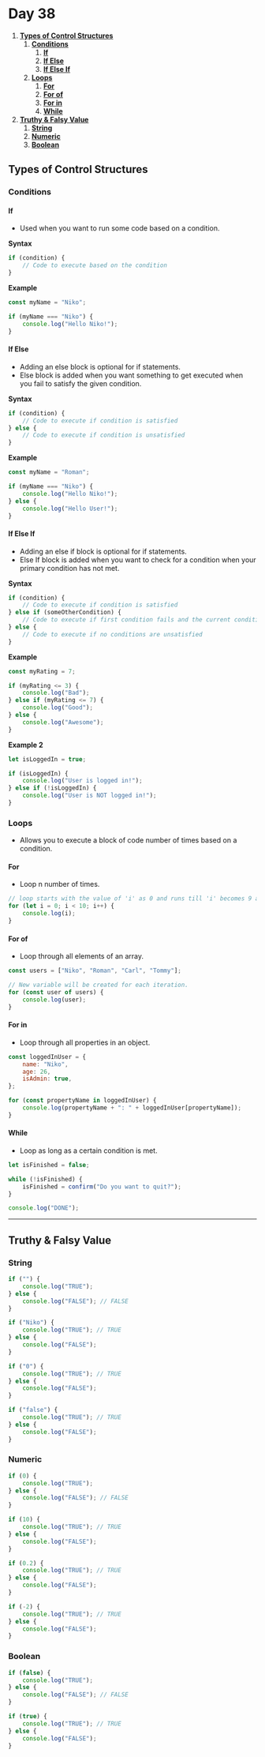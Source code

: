 # **Day 38** <!-- omit in toc -->

1. [**Types of Control Structures**](#types-of-control-structures)
   1. [**Conditions**](#conditions)
      1. [**If**](#if)
      2. [**If Else**](#if-else)
      3. [**If Else If**](#if-else-if)
   2. [**Loops**](#loops)
      1. [**For**](#for)
      2. [**For of**](#for-of)
      3. [**For in**](#for-in)
      4. [**While**](#while)
2. [**Truthy & Falsy Value**](#truthy--falsy-value)
   1. [**String**](#string)
   2. [**Numeric**](#numeric)
   3. [**Boolean**](#boolean)

## **Types of Control Structures**

### **Conditions**

#### **If**

-   Used when you want to run some code based on a condition.

**Syntax**

```javascript
if (condition) {
    // Code to execute based on the condition
}
```

**Example**

```javascript
const myName = "Niko";

if (myName === "Niko") {
    console.log("Hello Niko!");
}
```

#### **If Else**

-   Adding an else block is optional for if statements.
-   Else block is added when you want something to get executed when you fail to satisfy the given condition.

**Syntax**

```javascript
if (condition) {
    // Code to execute if condition is satisfied
} else {
    // Code to execute if condition is unsatisfied
}
```

**Example**

```javascript
const myName = "Roman";

if (myName === "Niko") {
    console.log("Hello Niko!");
} else {
    console.log("Hello User!");
}
```

#### **If Else If**

-   Adding an else if block is optional for if statements.
-   Else If block is added when you want to check for a condition when your primary condition has not met.

**Syntax**

```javascript
if (condition) {
    // Code to execute if condition is satisfied
} else if (someOtherCondition) {
    // Code to execute if first condition fails and the current condition passes
} else {
    // Code to execute if no conditions are unsatisfied
}
```

**Example**

```javascript
const myRating = 7;

if (myRating <= 3) {
    console.log("Bad");
} else if (myRating <= 7) {
    console.log("Good");
} else {
    console.log("Awesome");
}
```

**Example 2**

```javascript
let isLoggedIn = true;

if (isLoggedIn) {
    console.log("User is logged in!");
} else if (!isLoggedIn) {
    console.log("User is NOT logged in!");
}
```

### **Loops**

-   Allows you to execute a block of code number of times based on a condition.

#### **For**

-   Loop n number of times.

```javascript
// loop starts with the value of 'i' as 0 and runs till 'i' becomes 9 and 'i' is incremented by one in each iteration.
for (let i = 0; i < 10; i++) {
    console.log(i);
}
```

#### **For of**

-   Loop through all elements of an array.

```javascript
const users = ["Niko", "Roman", "Carl", "Tommy"];

// New variable will be created for each iteration.
for (const user of users) {
    console.log(user);
}
```

#### **For in**

-   Loop through all properties in an object.

```javascript
const loggedInUser = {
    name: "Niko",
    age: 26,
    isAdmin: true,
};

for (const propertyName in loggedInUser) {
    console.log(propertyName + ": " + loggedInUser[propertyName]);
}
```

#### **While**

-   Loop as long as a certain condition is met.

```javascript
let isFinished = false;

while (!isFinished) {
    isFinished = confirm("Do you want to quit?");
}

console.log("DONE");
```

---

## **Truthy & Falsy Value**

### **String**

```javascript
if ("") {
    console.log("TRUE");
} else {
    console.log("FALSE"); // FALSE
}

if ("Niko") {
    console.log("TRUE"); // TRUE
} else {
    console.log("FALSE");
}

if ("0") {
    console.log("TRUE"); // TRUE
} else {
    console.log("FALSE");
}

if ("false") {
    console.log("TRUE"); // TRUE
} else {
    console.log("FALSE");
}
```

### **Numeric**

```javascript
if (0) {
    console.log("TRUE");
} else {
    console.log("FALSE"); // FALSE
}

if (10) {
    console.log("TRUE"); // TRUE
} else {
    console.log("FALSE");
}

if (0.2) {
    console.log("TRUE"); // TRUE
} else {
    console.log("FALSE");
}

if (-2) {
    console.log("TRUE"); // TRUE
} else {
    console.log("FALSE");
}
```

### **Boolean**

```javascript
if (false) {
    console.log("TRUE");
} else {
    console.log("FALSE"); // FALSE
}

if (true) {
    console.log("TRUE"); // TRUE
} else {
    console.log("FALSE");
}
```
